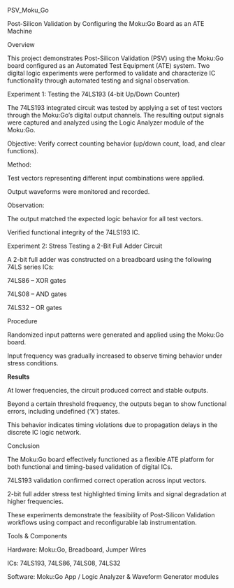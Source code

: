 PSV_Moku_Go

Post-Silicon Validation by Configuring the Moku:Go Board as an ATE Machine

Overview

This project demonstrates Post-Silicon Validation (PSV) using the Moku:Go board configured as an Automated Test Equipment (ATE) system. Two digital logic experiments were performed to validate and characterize IC functionality through automated testing and signal observation.

Experiment 1: Testing the 74LS193 (4-bit Up/Down Counter)

The 74LS193 integrated circuit was tested by applying a set of test vectors through the Moku:Go’s digital output channels. The resulting output signals were captured and analyzed using the Logic Analyzer module of the Moku:Go.

Objective: Verify correct counting behavior (up/down count, load, and clear functions).

Method:

Test vectors representing different input combinations were applied.

Output waveforms were monitored and recorded.

Observation:

The output matched the expected logic behavior for all test vectors.

Verified functional integrity of the 74LS193 IC.

Experiment 2: Stress Testing a 2-Bit Full Adder Circuit

A 2-bit full adder was constructed on a breadboard using the following 74LS series ICs:

74LS86 – XOR gates

74LS08 – AND gates

74LS32 – OR gates

Procedure

Randomized input patterns were generated and applied using the Moku:Go board.

Input frequency was gradually increased to observe timing behavior under stress conditions.

**Results**

At lower frequencies, the circuit produced correct and stable outputs.

Beyond a certain threshold frequency, the outputs began to show functional errors, including undefined (‘X’) states.

This behavior indicates timing violations due to propagation delays in the discrete IC logic network.

Conclusion

The Moku:Go board effectively functioned as a flexible ATE platform for both functional and timing-based validation of digital ICs.

74LS193 validation confirmed correct operation across input vectors.

2-bit full adder stress test highlighted timing limits and signal degradation at higher frequencies.

These experiments demonstrate the feasibility of Post-Silicon Validation workflows using compact and reconfigurable lab instrumentation.

Tools & Components

Hardware: Moku:Go, Breadboard, Jumper Wires

ICs: 74LS193, 74LS86, 74LS08, 74LS32

Software: Moku:Go App / Logic Analyzer & Waveform Generator modules
